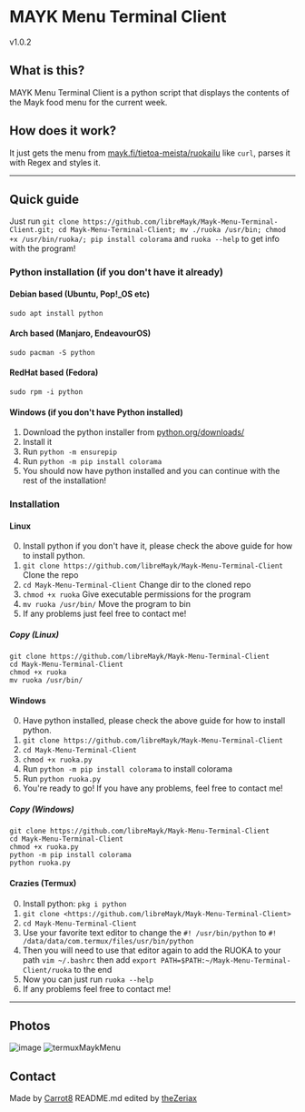 # MAYK Menu Terminal Client

v1.0.2

## What is this?

MAYK Menu Terminal Client is a python script that displays the contents of the Mayk food menu for the current week.

## How does it work?

It just gets the menu from [mayk.fi/tietoa-meista/ruokailu](https://mayk.fi/tietoa-meista/ruokailu/) like `curl`, parses it with Regex and styles it.

---

## Quick guide

Just run `git clone https://github.com/libreMayk/Mayk-Menu-Terminal-Client.git; cd Mayk-Menu-Terminal-Client; mv ./ruoka /usr/bin; chmod +x /usr/bin/ruoka/; pip install colorama` and `ruoka --help` to get info with the program!

### Python installation (if you don't have it already)

#### Debian based (Ubuntu, Pop!\_OS etc)

`sudo apt install python`

#### Arch based (Manjaro, EndeavourOS)

`sudo pacman -S python`

#### RedHat based (Fedora)

`sudo rpm -i python`

#### Windows (if you don't have Python installed)

1. Download the python installer from [python.org/downloads/](https://www.python.org/downloads/)
2. Install it
3. Run `python -m ensurepip`
4. Run `python -m pip install colorama`
5. You should now have python installed and you can continue with the rest of the installation!

### Installation

#### Linux

0. Install python if you don't have it, please check the above guide for how to install python.
1. `git clone https://github.com/libreMayk/Mayk-Menu-Terminal-Client` Clone the repo
2. `cd Mayk-Menu-Terminal-Client` Change dir to the cloned repo
3. `chmod +x ruoka` Give executable permissions for the program
4. `mv ruoka /usr/bin/` Move the program to bin
5. If any problems just feel free to contact me!

##### Copy (Linux)

```shell
git clone https://github.com/libreMayk/Mayk-Menu-Terminal-Client
cd Mayk-Menu-Terminal-Client
chmod +x ruoka
mv ruoka /usr/bin/
```

#### Windows

0. Have python installed, please check the above guide for how to install python.
1. `git clone https://github.com/libreMayk/Mayk-Menu-Terminal-Client`
2. `cd Mayk-Menu-Terminal-Client`
3. `chmod +x ruoka.py`
4. Run `python -m pip install colorama` to install colorama
5. Run `python ruoka.py`
6. You're ready to go! If you have any problems, feel free to contact me!

##### Copy (Windows)

```shell
git clone https://github.com/libreMayk/Mayk-Menu-Terminal-Client
cd Mayk-Menu-Terminal-Client
chmod +x ruoka.py
python -m pip install colorama
python ruoka.py
```

#### Crazies (Termux)

0. Install python: `pkg i python`
1. `git clone <https://github.com/libreMayk/Mayk-Menu-Terminal-Client>`
2. `cd Mayk-Menu-Terminal-Client`
3. Use your favorite text editor to change the `#! /usr/bin/python` to `#! /data/data/com.termux/files/usr/bin/python`
4. Then you will need to use that editor again to add the RUOKA to your path `vim ~/.bashrc` then add `export PATH=$PATH:~/Mayk-Menu-Terminal-Client/ruoka` to the end
5. Now you can just run `ruoka --help`
6. If any problems feel free to contact me!

---

## Photos

![image](https://user-images.githubusercontent.com/78662938/142903922-3735a3ee-d7ce-420a-a0c8-427ddce1b555.png)
![termuxMaykMenu](https://user-images.githubusercontent.com/78662938/142901876-8cb567b8-12d1-4cc6-a374-df852e1c0a69.jpg)

## Contact

Made by [Carrot8](https://github.com/carrot8)
README.md edited by [theZeriax](https://github.com/theZeriax)

